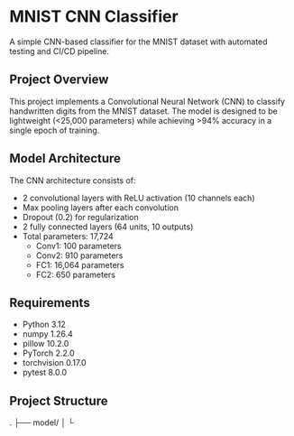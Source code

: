 # MNIST CNN Classifier

A simple CNN-based classifier for the MNIST dataset with automated testing and CI/CD pipeline.

## Project Overview

This project implements a Convolutional Neural Network (CNN) to classify handwritten digits from the MNIST dataset. The model is designed to be lightweight (<25,000 parameters) while achieving >94% accuracy in a single epoch of training.

## Model Architecture

The CNN architecture consists of:
- 2 convolutional layers with ReLU activation (10 channels each)
- Max pooling layers after each convolution
- Dropout (0.2) for regularization
- 2 fully connected layers (64 units, 10 outputs)
- Total parameters: 17,724
  - Conv1: 100 parameters
  - Conv2: 910 parameters
  - FC1: 16,064 parameters
  - FC2: 650 parameters

## Requirements

- Python 3.12
- numpy 1.26.4
- pillow 10.2.0
- PyTorch 2.2.0
- torchvision 0.17.0
- pytest 8.0.0

## Project Structure

.
├── model/
│   └ 